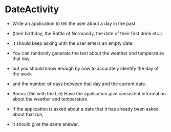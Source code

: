 # DateActivity

 * Write an application to tell the user about a day in the past 
 * (their birthday, the Battle of Normandy, the date of their first drink etc.). 
 * It should keep asking until the user enters an empty date. 
 * You can randomly generate the text about the weather and temperature that day, 
 * but you should know enough by now to accurately identify the day of the week 
 * and the number of days between that day and the current date.
 
 * Bonus (Die with the Lie) Have the application give consistent information about the weather and temperature. 
 * If the application is asked about a date that it has already been asked about that run, 
 * it should give the same answer.
